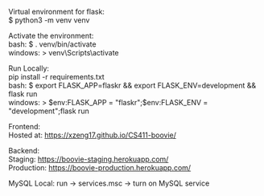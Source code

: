 Virtual environment for flask:      
$ python3 -m venv venv      

Activate the environment:       
bash: $ . venv/bin/activate       
windows: > venv\Scripts\activate     

Run Locally:   
pip install -r requirements.txt          
bash: $ export FLASK_APP=flaskr && export FLASK_ENV=development && flask run      
windows: > $env:FLASK_APP = "flaskr";$env:FLASK_ENV = "development";flask run        

Frontend:       
Hosted at: https://xzeng17.github.io/CS411-boovie/      

Backend:        
Staging: https://boovie-staging.herokuapp.com/      
Production: https://boovie-production.herokuapp.com/        

MySQL Local:
run -> services.msc -> turn on MySQL service        